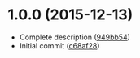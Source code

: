 <a name="1.0.0"></a>
# 1.0.0 (2015-12-13)


* Complete description ([949bb54](https://github.com/kikobeats/async.whilst/commit/949bb54))
* Initial commit ([c68af28](https://github.com/kikobeats/async.whilst/commit/c68af28))



